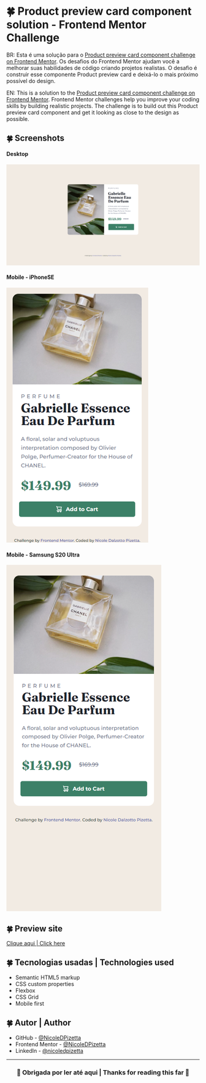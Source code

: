 #  🍀 Product preview card component solution - Frontend Mentor Challenge

BR: Esta é uma solução para o [Product preview card component challenge on Frontend Mentor](https://www.frontendmentor.io/challenges/product-preview-card-component-GO7UmttRfa). Os desafios do Frontend Mentor ajudam você a melhorar suas habilidades de código criando projetos realistas.
O desafio é construir esse componente Product preview card e deixá-lo o mais próximo possível do design.

EN: This is a solution to the [Product preview card component challenge on Frontend Mentor](https://www.frontendmentor.io/challenges/product-preview-card-component-GO7UmttRfa). Frontend Mentor challenges help you improve your coding skills by building realistic projects. 
The challenge is to build out this Product preview card component and get it looking as close to the design as possible.

## 🍀 Screenshots
#### Desktop 
![](./assets/screenshot-desktop.png) 

#### Mobile - iPhoneSE
![](./assets/screenshot-iPhoneSE.png) 

#### Mobile - Samsung S20 Ultra
![](./assets/screenshot-SamsungS20Ultra.png)

## 🍀 Preview site
[Clique aqui | Click here]()

## 🍀 Tecnologias usadas | Technologies used
- Semantic HTML5 markup
- CSS custom properties
- Flexbox
- CSS Grid
- Mobile first


## 🍀 Autor | Author
- GitHub - [@NicoleDPizetta](https://github.com/NicoleDPizetta)
- Frontend Mentor - [@NicoleDPizetta](https://www.frontendmentor.io/profile/NicoleDPizetta)
- LinkedIn - [@nicoledpizetta](https://www.linkedin.com/in/nicoledpizetta/)

---------------


### <p align="center">💖 Obrigada por ler até aqui | Thanks for reading this far 💖</p> 